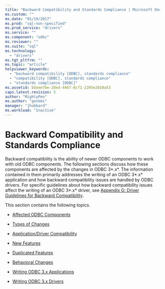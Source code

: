 ```yaml
---
title: "Backward Compatibility and Standards Compliance | Microsoft Docs"
ms.custom: ""
ms.date: "01/19/2017"
ms.prod: "sql-non-specified"
ms.prod_service: "drivers"
ms.service: ""
ms.component: "odbc"
ms.reviewer: ""
ms.suite: "sql"
ms.technology: 
  - "drivers"
ms.tgt_pltfrm: ""
ms.topic: "article"
helpviewer_keywords: 
  - "backward compatibility [ODBC], standards compliance"
  - "compatibility [ODBC], standards compliance"
  - "standards compliance [ODBC]"
ms.assetid: b5eee7be-28ed-4467-8cf1-2205e2010a53
caps.latest.revision: 5
author: "MightyPen"
ms.author: "genemi"
manager: "jhubbard"
ms.workload: "Inactive"
---
```

# Backward Compatibility and Standards Compliance
Backward compatibility is the ability of newer ODBC components to work with old ODBC components. The following sections discuss how these components are affected by the changes in ODBC 3*.x*. The information contained in them primarily addresses the writing of an ODBC 3*.x* application and how backward compatibility issues are handled by ODBC drivers. For specific guidelines about how backward compatibility issues affect the writing of an ODBC 3*.x* driver, see [Appendix G: Driver Guidelines for Backward Compatibility](../../../odbc/reference/appendixes/appendix-g-driver-guidelines-for-backward-compatibility.md).  
  
 This section contains the following topics.  
  
-   [Affected ODBC Components](../../../odbc/reference/develop-app/affected-odbc-components.md)  
  
-   [Types of Changes](../../../odbc/reference/develop-app/types-of-changes.md)  
  
-   [Application/Driver Compatibility](../../../odbc/reference/develop-app/application-and-driver-compatibility.md)  
  
-   [New Features](../../../odbc/reference/develop-app/new-features.md)  
  
-   [Duplicated Features](../../../odbc/reference/develop-app/duplicated-features.md)  
  
-   [Behavioral Changes](../../../odbc/reference/develop-app/behavioral-changes.md)  
  
-   [Writing ODBC 3.x Applications](../../../odbc/reference/develop-app/writing-odbc-3-x-applications.md)  
  
-   [Writing ODBC 3.x Drivers](../../../odbc/reference/develop-app/writing-odbc-3-x-drivers.md)

